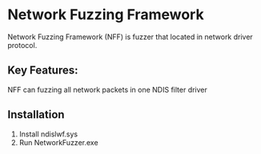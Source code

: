 Network Fuzzing Framework
====

Network Fuzzing Framework (NFF) is fuzzer that located in network driver protocol.

## Key Features:
NFF can fuzzing all network packets in one NDIS filter driver

## Installation
1. Install ndislwf.sys
2. Run NetworkFuzzer.exe